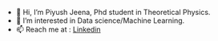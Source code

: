 - 👋 Hi, I’m Piyush Jeena, Phd student in Theoretical Physics.
- 👀 I’m interested in Data science/Machine Learning.
- 📫 Reach me at : [Linkedin](https://www.linkedin.com/in/piyush-jeena-19664123a/)

<!---
pjeena/pjeena is a ✨ special ✨ repository because its `README.md` (this file) appears on your GitHub profile.
You can click the Preview link to take a look at your changes.
--->

